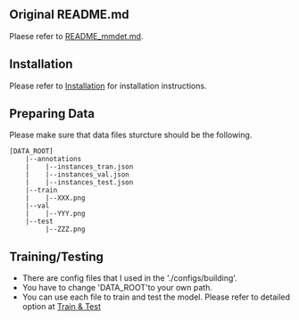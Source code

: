 ## Original README.md
Plaese refer to [README_mmdet.md](https://github.com/ausmlab/building_HBB/blob/main/README_mmdet.md).

## Installation

Please refer to [Installation](https://mmdetection.readthedocs.io/en/latest/get_started.html) for installation instructions.

## Preparing Data
Please make sure that data files sturcture should be the following.
```
[DATA_ROOT]
    |--annotations
    | 	 |--instances_tran.json
    |	 |--instances_val.json
    |	 |--instances_test.json
    |--train
    |    |--XXX.png
    |--val
    |    |--YYY.png
    |--test
         |--ZZZ.png
```

## Training/Testing
- There are config files that I used in the './configs/building'.
- You have to change 'DATA_ROOT'to your own path.
- You can use each file to train and test the model. Please refer to detailed option at [Train & Test](https://mmdetection.readthedocs.io/en/latest/user_guides/index.html#train-test)
